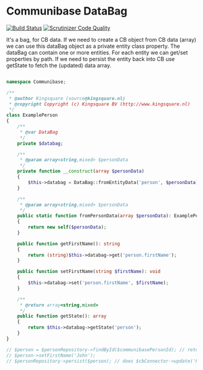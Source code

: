 # Communibase DataBag

[![Build Status](https://travis-ci.org/kingsquare/communibase-databag.svg?branch=master)](https://travis-ci.org/kingsquare/communibase-databag)
[![Scrutinizer Code Quality](https://scrutinizer-ci.com/g/kingsquare/communibase-databag/badges/quality-score.png?b=master)](https://scrutinizer-ci.com/g/kingsquare/communibase-databag/?branch=master)

It's a bag, for CB data. If we need to create a CB object from CB data (array) we can use this dataBag object as
a private entity class property. The dataBag can contain one or more entities. For each entity we can get/set
properties by path. If we need to persist the entity back into CB use getState to fetch the (updated) data array.

```php

namespace Communibase;

/**
 * @author Kingsquare (source@kingsquare.nl)
 * @copyright Copyright (c) Kingsquare BV (http://www.kingsquare.nl)
 */
class ExamplePerson
{
    /**
     * @var DataBag
     */
    private $databag;

    /**
     * @param array<string,mixed> $personData
     */
    private function __construct(array $personData)
    {
        $this->databag = DataBag::fromEntityData('person', $personData);
    }

    /**
     * @param array<string,mixed> $personData
     */
    public static function fromPersonData(array $personData): ExamplePerson
    {
        return new self($personData);
    }

    public function getFirstName(): string
    {
        return (string)$this->databag->get('person.firstName');
    }

    public function setFirstName(string $firstName): void
    {
        $this->databag->set('person.firstName', $firstName);
    }

    /**
     * @return array<string,mixed>
     */
    public function getState(): array
    {
        return $this->databag->getState('person');
    }
}

// $person = $personRepository->findById($communibasePersonId); // returns ExamplePerson::fromPersonData($fetchedCbData)
// $person->setFirstName('John');
// $personRepository->persist($person); // does $cbConnector->update('Person', $person->getState('person'));
```
